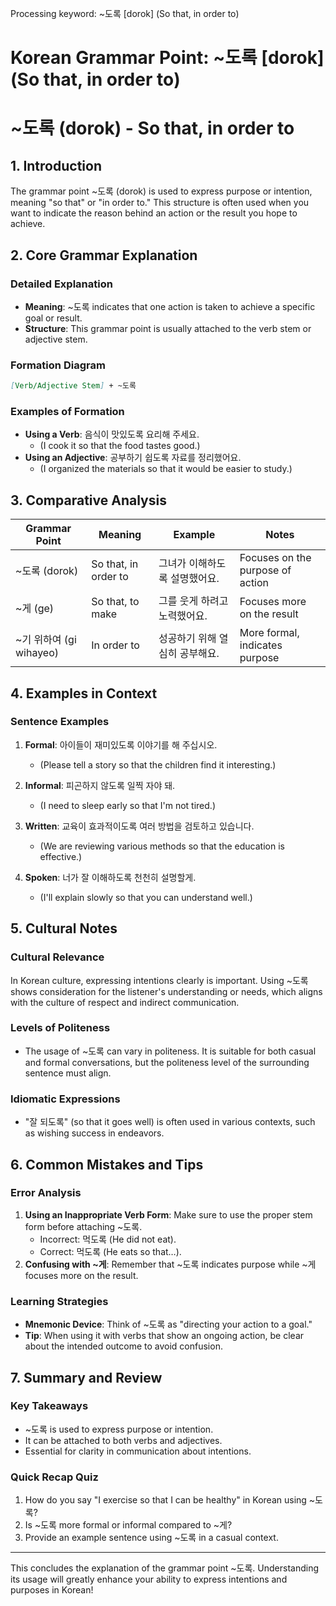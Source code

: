 Processing keyword: ~도록 [dorok] (So that, in order to)
# Korean Grammar Point: ~도록 [dorok] (So that, in order to)
# ~도록 (dorok) - So that, in order to
## 1. Introduction
The grammar point ~도록 (dorok) is used to express purpose or intention, meaning "so that" or "in order to." This structure is often used when you want to indicate the reason behind an action or the result you hope to achieve.
## 2. Core Grammar Explanation
### Detailed Explanation
- **Meaning**: ~도록 indicates that one action is taken to achieve a specific goal or result. 
- **Structure**: This grammar point is usually attached to the verb stem or adjective stem. 
### Formation Diagram
```markdown
[Verb/Adjective Stem] + ~도록
```
### Examples of Formation
- **Using a Verb**: 음식이 맛있도록 요리해 주세요. 
  - (I cook it so that the food tastes good.)
- **Using an Adjective**: 공부하기 쉽도록 자료를 정리했어요.
  - (I organized the materials so that it would be easier to study.)
## 3. Comparative Analysis
| **Grammar Point** | **Meaning**                    | **Example**                                | **Notes**                     |
|-------------------|--------------------------------|--------------------------------------------|-------------------------------|
| ~도록 (dorok)     | So that, in order to          | 그녀가 이해하도록 설명했어요.           | Focuses on the purpose of action |
| ~게 (ge)          | So that, to make                | 그를 웃게 하려고 노력했어요.            | Focuses more on the result     |
| ~기 위하여 (gi wihayeo) | In order to                  | 성공하기 위해 열심히 공부해요.        | More formal, indicates purpose  |
## 4. Examples in Context
### Sentence Examples
1. **Formal**: 아이들이 재미있도록 이야기를 해 주십시오.
   - (Please tell a story so that the children find it interesting.)
   
2. **Informal**: 피곤하지 않도록 일찍 자야 돼.
   - (I need to sleep early so that I'm not tired.)
3. **Written**: 교육이 효과적이도록 여러 방법을 검토하고 있습니다.
   - (We are reviewing various methods so that the education is effective.)
4. **Spoken**: 너가 잘 이해하도록 천천히 설명할게.
   - (I'll explain slowly so that you can understand well.)
## 5. Cultural Notes
### Cultural Relevance
In Korean culture, expressing intentions clearly is important. Using ~도록 shows consideration for the listener's understanding or needs, which aligns with the culture of respect and indirect communication. 
### Levels of Politeness
- The usage of ~도록 can vary in politeness. It is suitable for both casual and formal conversations, but the politeness level of the surrounding sentence must align.
### Idiomatic Expressions
- "잘 되도록" (so that it goes well) is often used in various contexts, such as wishing success in endeavors.
## 6. Common Mistakes and Tips
### Error Analysis
1. **Using an Inappropriate Verb Form**: Make sure to use the proper stem form before attaching ~도록.
   - Incorrect: 먹도록 (He did not eat).
   - Correct: 먹도록 (He eats so that…).
2. **Confusing with ~게**: Remember that ~도록 indicates purpose while ~게 focuses more on the result.
### Learning Strategies
- **Mnemonic Device**: Think of ~도록 as "directing your action to a goal." 
- **Tip**: When using it with verbs that show an ongoing action, be clear about the intended outcome to avoid confusion.
## 7. Summary and Review
### Key Takeaways
- ~도록 is used to express purpose or intention.
- It can be attached to both verbs and adjectives.
- Essential for clarity in communication about intentions.
### Quick Recap Quiz
1. How do you say "I exercise so that I can be healthy" in Korean using ~도록?
2. Is ~도록 more formal or informal compared to ~게?
3. Provide an example sentence using ~도록 in a casual context.
---
This concludes the explanation of the grammar point ~도록. Understanding its usage will greatly enhance your ability to express intentions and purposes in Korean!
